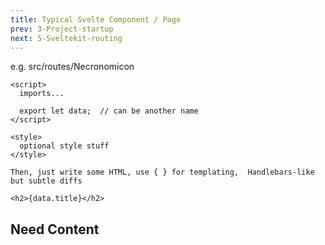 ```yaml
---
title: Typical Svelte Component / Page
prev: 3-Project-startup
next: 5-Sveltekit-routing
---
```


e.g.  src/routes/Necronomicon

```
<script>
  imports...

  export let data;  // can be another name
</script>

<style>
  optional style stuff
</style>

Then, just write some HTML, use { } for templating,  Handlebars-like but subtle diffs

<h2>{data.title}</h2>

```

## Need Content
